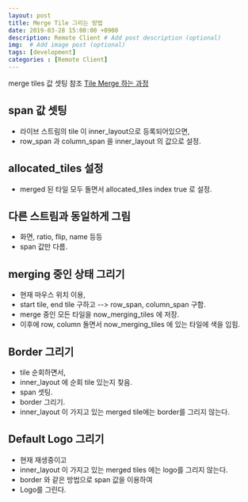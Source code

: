 ```yaml
---
layout: post
title: Merge Tile 그리는 방법
date: 2019-03-28 15:00:00 +0900
description: Remote Client # Add post description (optional)
img:  # Add image post (optional)
tags: [development]
categories : [Remote Client]
---
```


merge tiles 값 셋팅 참조 [Tile Merge 하는 과정](/RC_Merge_Layout)

## span 값 셋팅
 - 라이브 스트림의 tile 이 inner_layout으로 등록되어있으면,
 - row_span 과 column_span 을 inner_layout 의 값으로 설정.

## allocated_tiles 설정
 - merged 된 타일 모두 돌면서 allocated_tiles index true 로 설정.

## 다른 스트림과 동일하게 그림
 - 화면, ratio, flip, name 등등 
 - span 값만 다름.

## merging 중인 상태 그리기
 - 현재 마우스 위치 이용,
 - start tile, end tile 구하고 --> row_span, column_span 구함.
 - merge 중인 모든 타일을 now_merging_tiles 에 저장.
 - 이후에 row, column 돌면서 now_merging_tiles 에 있는 타일에 색을 입힘.

## Border 그리기
 - tile 순회하면서,
 - inner_layout 에 순회 tile 있는지 찾음.
 - span 셋팅.
 - border 그리기.
 - inner_layout 이 가지고 있는 merged tile에는 border를 그리지 않는다.


## Default Logo 그리기
 - 현재 재생중이고
 - inner_layout 이 가지고 있는 merged tiles 에는 logo를 그리지 않는다.
 - border 와 같은 방법으로 span 값을 이용하여
 - Logo를 그린다.
